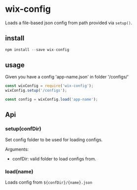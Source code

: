 # wix-config

Loads a file-based json config from path provided via `setup()`.

## install

```js
npm install --save wix-config
```

## usage

Given you have a config 'app-name.json' in folder '/configs/'

```js
const wixConfig = require('wix-config');
wixConfig.setup('/configs');

const config = wixConfig.load('app-name');
```

## Api
### setup(confDir)
Set config folder to be used for loading configs.

Arguments:
 - confDir: valid folder to load configs from.

### load(name)
Loads config from `${confDir}/{name}.json`